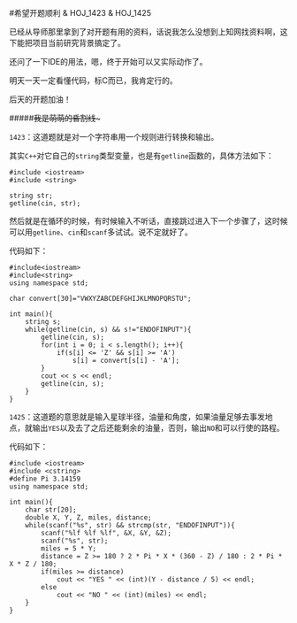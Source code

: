 #希望开题顺利 & HOJ_1423 & HOJ_1425  

已经从导师那里拿到了对开题有用的资料，话说我怎么没想到上知网找资料啊，这下能把项目当前研究背景搞定了。  

还问了一下IDE的用法，嗯，终于开始可以又实际动作了。  

明天一天一定看懂代码，标C而已，我肯定行的。

后天的开题加油！  

#####~~~~~~~~~~~~我是萌萌的昏割线~~~~~~~~~~~~~  

```1423```：这道题就是对一个字符串用一个规则进行转换和输出。  

其实```C++```对它自己的```string```类型变量，也是有```getline```函数的，具体方法如下：  

    #include <iostream>
    #include <string>
    
    string str;
    getline(cin, str);

然后就是在循环的时候，有时候输入不听话，直接跳过进入下一个步骤了，这时候可以用```getline```、```cin```和```scanf```多试试。说不定就好了。  

代码如下：

    #include<iostream>
    #include<string>
    using namespace std;

    char convert[30]="VWXYZABCDEFGHIJKLMNOPQRSTU";

    int main(){
        string s;
        while(getline(cin, s) && s!="ENDOFINPUT"){
            getline(cin, s);
            for(int i = 0; i < s.length(); i++){
                if(s[i] <= 'Z' && s[i] >= 'A')
                    s[i] = convert[s[i] - 'A'];
            }
            cout << s << endl;
            getline(cin, s);
        }
    }
	
```1425```：这道题的意思就是输入星球半径，油量和角度，如果油量足够去事发地点，就输出```YES```以及去了之后还能剩余的油量，否则，输出```NO```和可以行使的路程。  

代码如下：  

    #include <iostream>
    #include <cstring>
    #define Pi 3.14159
    using namespace std;

    int main(){
        char str[20];
        double X, Y, Z, miles, distance;
        while(scanf("%s", str) && strcmp(str, "ENDOFINPUT")){
            scanf("%lf %lf %lf", &X, &Y, &Z);
            scanf("%s", str);
            miles = 5 * Y;
            distance = Z >= 180 ? 2 * Pi * X * (360 - Z) / 180 : 2 * Pi * X * Z / 180;
            if(miles >= distance)
                cout << "YES " << (int)(Y - distance / 5) << endl;
            else
                cout << "NO " << (int)(miles) << endl;
        }
    }

